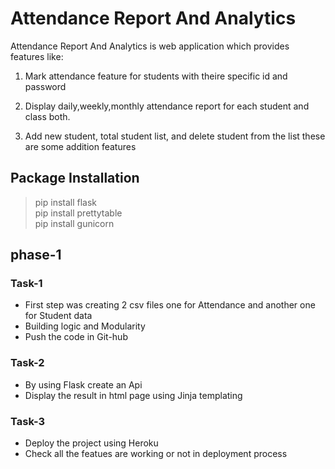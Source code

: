 # Attendance Report And Analytics

Attendance Report And Analytics is web application
which provides features like:

1. Mark attendance feature for students with theire 
specific id and password

2. Display daily,weekly,monthly attendance report for
each student and class both.

3. Add new student, total student list, and delete student
from the list these are some addition features


## Package Installation
>pip install flask\
>pip install prettytable\
>pip install gunicorn

## phase-1

### Task-1
* First step was creating 2 csv files one for Attendance
and another one for Student data
* Building logic and Modularity
* Push the code in Git-hub

### Task-2
* By using Flask create an Api
* Display the result in html page using Jinja templating

### Task-3
* Deploy the project using Heroku
* Check all the featues are working or not in 
deployment process